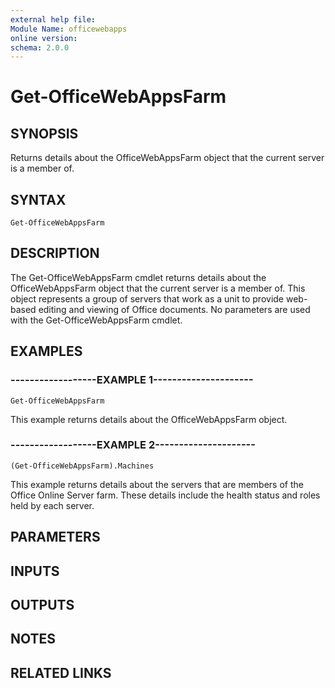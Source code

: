 ```yaml
---
external help file:
Module Name: officewebapps
online version:
schema: 2.0.0
---
```


# Get-OfficeWebAppsFarm

## SYNOPSIS
Returns details about the OfficeWebAppsFarm object that the current server is a member of.

## SYNTAX

```
Get-OfficeWebAppsFarm
```

## DESCRIPTION
The Get-OfficeWebAppsFarm cmdlet returns details about the OfficeWebAppsFarm object that the current server is a member of.
This object represents a group of servers that work as a unit to provide web-based editing and viewing of Office documents.
No parameters are used with the Get-OfficeWebAppsFarm cmdlet.

## EXAMPLES

### ------------------EXAMPLE 1---------------------
```
Get-OfficeWebAppsFarm
```

This example returns details about the OfficeWebAppsFarm object.

### ------------------EXAMPLE 2---------------------
```
(Get-OfficeWebAppsFarm).Machines
```

This example returns details about the servers that are members of the Office Online Server farm.
These details include the health status and roles held by each server.

## PARAMETERS

## INPUTS

## OUTPUTS

## NOTES

## RELATED LINKS